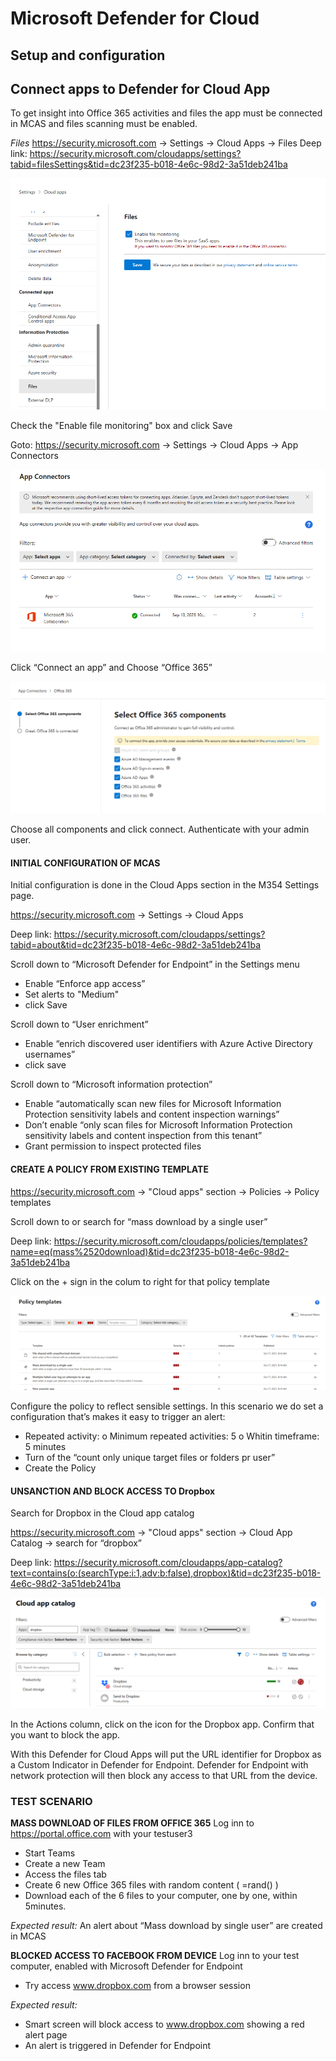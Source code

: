 # Microsoft Defender for Cloud

## Setup and configuration

## Connect apps to Defender for Cloud App

To get insight into Office 365 activities and files the app must be connected in MCAS and files scanning must be enabled.

*Files*
https://security.microsoft.com -> Settings -> Cloud Apps -> Files
Deep link: https://security.microsoft.com/cloudapps/settings?tabid=filesSettings&tid=dc23f235-b018-4e6c-98d2-3a51deb241ba

![MDEapps](../img/MDApps1.png)

Check the "Enable file monitoring" box and click Save


Goto:
https://security.microsoft.com -> Settings -> Cloud Apps -> App Connectors




![MDEapps](../img/MDApps.png)

Click “Connect an app” and Choose “Office 365”
 
![MDEapps](../img/MDApps2.png)

Choose all components and click connect. Authenticate with your admin user.


#### INITIAL CONFIGURATION OF MCAS

Initial configuration is done in the Cloud Apps section in the M354 Settings page.

https://security.microsoft.com -> Settings -> Cloud Apps


Deep link: https://security.microsoft.com/cloudapps/settings?tabid=about&tid=dc23f235-b018-4e6c-98d2-3a51deb241ba

Scroll down to “Microsoft Defender for Endpoint” in the Settings menu
-	Enable “Enforce app access”
-	Set alerts to "Medium"
- click Save

Scroll down to “User enrichment”
-	Enable “enrich discovered user identifiers with Azure Active Directory usernames”
- click save
  



Scroll down to “Microsoft information protection”
-	Enable “automatically scan new files for Microsoft Information Protection sensitivity labels and content inspection warnings”
-	Don’t enable “only scan files for Microsoft Information Protection sensitivity labels and content inspection from this tenant”
-	Grant permission to inspect protected files


#### CREATE A POLICY FROM EXISTING TEMPLATE
https://security.microsoft.com -> "Cloud apps" section -> Policies -> Policy templates


Scroll down to or search for “mass download by a single user”

 Deep link: https://security.microsoft.com/cloudapps/policies/templates?name=eq(mass%2520download)&tid=dc23f235-b018-4e6c-98d2-3a51deb241ba

Click on the + sign in the colum to right for that policy template

![MDEapps](../img/MDApps3.png)

Configure the policy to reflect sensible settings. In this scenario we do set a configuration that’s makes it easy to trigger an alert:
-	Repeated activity:
o	Minimum repeated activities: 5
o	Whitin timeframe: 5 minutes
-	Turn of the “count only unique target files or folders pr user”
-	Create the Policy


#### UNSANCTION AND BLOCK ACCESS TO Dropbox
Search for Dropbox in the Cloud app catalog

https://security.microsoft.com -> "Cloud apps" section -> Cloud App Catalog -> search for “dropbox”

Deep link: https://security.microsoft.com/cloudapps/app-catalog?text=contains(o:(searchType:i:1,adv:b:false),dropbox)&tid=dc23f235-b018-4e6c-98d2-3a51deb241ba

![MDEapps](../img/MDApps4.png) 

In the Actions column, click on the   icon for the Dropbox app.
Confirm that you want to block the app.

With this Defender for Cloud Apps will put the URL identifier for Dropbox as a Custom Indicator in Defender for Endpoint. Defender for Endpoint with network protection will then block any access to that URL from the device.



### TEST SCENARIO

**MASS DOWNLOAD OF FILES FROM OFFICE 365**
Log inn to https://portal.office.com with your testuser3
-	Start Teams
-	Create a new Team
-	Access the files tab
-	Create 6 new Office 365 files with random content ( =rand() )
-	Download each of the 6 files to your computer, one by one, within 5minutes.

*Expected result:*
An alert about “Mass download by single user” are created in MCAS


**BLOCKED ACCESS TO FACEBOOK FROM DEVICE**
Log inn to your test computer, enabled with Microsoft Defender for Endpoint
-	Try access www.dropbox.com from a browser session

*Expected result:*
-	Smart screen will block access to www.dropbox.com showing a red alert page
-	An alert is triggered in Defender for Endpoint


